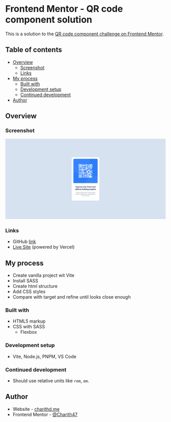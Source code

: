 # Frontend Mentor - QR code component solution

This is a solution to the [QR code component challenge on Frontend Mentor](https://www.frontendmentor.io/challenges/qr-code-component-iux_sIO_H).

## Table of contents

-   [Overview](#overview)
    -   [Screenshot](#screenshot)
    -   [Links](#links)
-   [My process](#my-process)
    -   [Built with](#built-with)
    -   [Development setup](#development-setup)
    -   [Continued development](#continued-development)
-   [Author](#author)

## Overview

### Screenshot

![](./assets/img/result-screenshot.png)

### Links

-   GitHub [link](https://github.com/Charith47/qr-code-component)
-   [Live Site](qr-code-component-7coykua6w-charith47.vercel.app) (powered by Vercel)

## My process
 - Create vanilla project wit Vite
 - Install SASS
 - Create html structure
 - Add CSS styles
 - Compare with target and refine until looks close enough
### Built with

-   HTML5 markup
-   CSS with SASS
    -   Flexbox

### Development setup
- Vite, Node.js, PNPM, VS Code

### Continued development

- Should use relative units like `rem`, `em`.

## Author

-   Website - [charithd.me](https://www.charithd.me)
-   Frontend Mentor - [@Charith47](https://www.frontendmentor.io/profile/Charith47)
